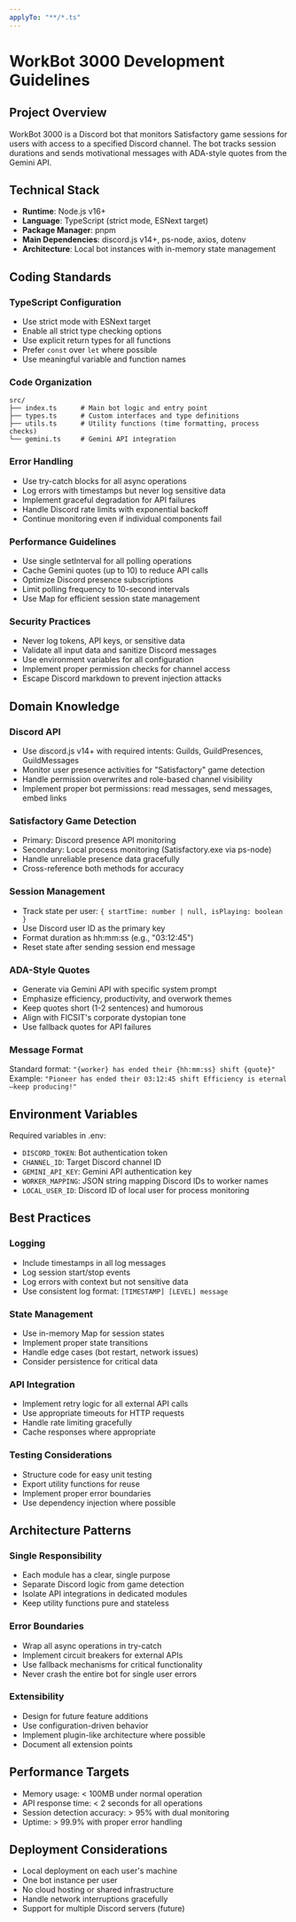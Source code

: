 ```yaml
---
applyTo: "**/*.ts"
---
```


# WorkBot 3000 Development Guidelines

## Project Overview

WorkBot 3000 is a Discord bot that monitors Satisfactory game sessions for users with access to a specified Discord channel. The bot tracks session durations and sends motivational messages with ADA-style quotes from the Gemini API.

## Technical Stack

- **Runtime**: Node.js v16+
- **Language**: TypeScript (strict mode, ESNext target)
- **Package Manager**: pnpm
- **Main Dependencies**: discord.js v14+, ps-node, axios, dotenv
- **Architecture**: Local bot instances with in-memory state management

## Coding Standards

### TypeScript Configuration

- Use strict mode with ESNext target
- Enable all strict type checking options
- Use explicit return types for all functions
- Prefer `const` over `let` where possible
- Use meaningful variable and function names

### Code Organization

```
src/
├── index.ts      # Main bot logic and entry point
├── types.ts      # Custom interfaces and type definitions
├── utils.ts      # Utility functions (time formatting, process checks)
└── gemini.ts     # Gemini API integration
```

### Error Handling

- Use try-catch blocks for all async operations
- Log errors with timestamps but never log sensitive data
- Implement graceful degradation for API failures
- Handle Discord rate limits with exponential backoff
- Continue monitoring even if individual components fail

### Performance Guidelines

- Use single setInterval for all polling operations
- Cache Gemini quotes (up to 10) to reduce API calls
- Optimize Discord presence subscriptions
- Limit polling frequency to 10-second intervals
- Use Map for efficient session state management

### Security Practices

- Never log tokens, API keys, or sensitive data
- Validate all input data and sanitize Discord messages
- Use environment variables for all configuration
- Implement proper permission checks for channel access
- Escape Discord markdown to prevent injection attacks

## Domain Knowledge

### Discord API

- Use discord.js v14+ with required intents: Guilds, GuildPresences, GuildMessages
- Monitor user presence activities for "Satisfactory" game detection
- Handle permission overwrites and role-based channel visibility
- Implement proper bot permissions: read messages, send messages, embed links

### Satisfactory Game Detection

- Primary: Discord presence API monitoring
- Secondary: Local process monitoring (Satisfactory.exe via ps-node)
- Handle unreliable presence data gracefully
- Cross-reference both methods for accuracy

### Session Management

- Track state per user: `{ startTime: number | null, isPlaying: boolean }`
- Use Discord user ID as the primary key
- Format duration as hh:mm:ss (e.g., "03:12:45")
- Reset state after sending session end message

### ADA-Style Quotes

- Generate via Gemini API with specific system prompt
- Emphasize efficiency, productivity, and overwork themes
- Keep quotes short (1-2 sentences) and humorous
- Align with FICSIT's corporate dystopian tone
- Use fallback quotes for API failures

### Message Format

Standard format: `"{worker} has ended their {hh:mm:ss} shift {quote}"`
Example: `"Pioneer has ended their 03:12:45 shift Efficiency is eternal—keep producing!"`

## Environment Variables

Required variables in .env:

- `DISCORD_TOKEN`: Bot authentication token
- `CHANNEL_ID`: Target Discord channel ID
- `GEMINI_API_KEY`: Gemini API authentication key
- `WORKER_MAPPING`: JSON string mapping Discord IDs to worker names
- `LOCAL_USER_ID`: Discord ID of local user for process monitoring

## Best Practices

### Logging

- Include timestamps in all log messages
- Log session start/stop events
- Log errors with context but not sensitive data
- Use consistent log format: `[TIMESTAMP] [LEVEL] message`

### State Management

- Use in-memory Map for session states
- Implement proper state transitions
- Handle edge cases (bot restart, network issues)
- Consider persistence for critical data

### API Integration

- Implement retry logic for all external API calls
- Use appropriate timeouts for HTTP requests
- Handle rate limiting gracefully
- Cache responses where appropriate

### Testing Considerations

- Structure code for easy unit testing
- Export utility functions for reuse
- Implement proper error boundaries
- Use dependency injection where possible

## Architecture Patterns

### Single Responsibility

- Each module has a clear, single purpose
- Separate Discord logic from game detection
- Isolate API integrations in dedicated modules
- Keep utility functions pure and stateless

### Error Boundaries

- Wrap all async operations in try-catch
- Implement circuit breakers for external APIs
- Use fallback mechanisms for critical functionality
- Never crash the entire bot for single user errors

### Extensibility

- Design for future feature additions
- Use configuration-driven behavior
- Implement plugin-like architecture where possible
- Document all extension points

## Performance Targets

- Memory usage: < 100MB under normal operation
- API response time: < 2 seconds for all operations
- Session detection accuracy: > 95% with dual monitoring
- Uptime: > 99.9% with proper error handling

## Deployment Considerations

- Local deployment on each user's machine
- One bot instance per user
- No cloud hosting or shared infrastructure
- Handle network interruptions gracefully
- Support for multiple Discord servers (future)
